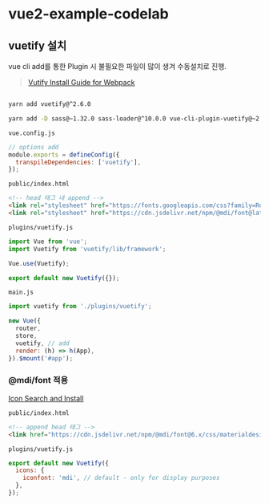 # vue2-example-codelab

## vuetify 설치

vue cli add를 통한 Plugin 시 불필요한 파일이 많이 생겨 수동설치로 진행.

> [Vutify Install Guide for Webpack](https://vuetifyjs.com/en/getting-started/installation/#webpack-install)

```bash

yarn add vuetify@^2.6.0

yarn add -D sass@~1.32.0 sass-loader@^10.0.0 vue-cli-plugin-vuetify@~2.5.8 vuetify-loader@^1.7.0

```

`vue.config.js`

```js
// options add
module.exports = defineConfig({
  transpileDependencies: ['vuetify'],
});
```

`public/index.html`

```html
<!-- head 태그 내 append -->
<link rel="stylesheet" href="https://fonts.googleapis.com/css?family=Roboto:100,300,400,500,700,900" />
<link rel="stylesheet" href="https://cdn.jsdelivr.net/npm/@mdi/font@latest/css/materialdesignicons.min.css" />
```

`plugins/vuetify.js`

```js
import Vue from 'vue';
import Vuetify from 'vuetify/lib/framework';

Vue.use(Vuetify);

export default new Vuetify({});
```

`main.js`

```js
import vuetify from './plugins/vuetify';

new Vue({
  router,
  store,
  vuetify, // add
  render: (h) => h(App),
}).$mount('#app');
```

### @mdi/font 적용

[Icon Search and Install](https://vuetifyjs.com/en/features/icon-fonts/#material-design-icons)

`public/index.html`

```html
<!-- append head 태그 -->
<link href="https://cdn.jsdelivr.net/npm/@mdi/font@6.x/css/materialdesignicons.min.css" rel="stylesheet" />
```

`plugins/vuetify.js`

```js
export default new Vuetify({
  icons: {
    iconfont: 'mdi', // default - only for display purposes
  },
});
```
